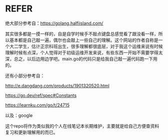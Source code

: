 # REFER

绝大部分参考自：https://golang.halfiisland.com/

其实很多都是一摸一样的，自是自学时候手不敲点键盘总感觉看了跟没看一样，所以基本都是自己敲一遍，偶尔也会敲上一些自己的理解。这个网站的作者自称是一个大二学生，估计正宗科班出生，很多理解都很底层，对于我这个运维来说有时候理解时候有点深，个人觉得对于初级运维开发来说，有些东西一开始不需要学得太深，总之，以后边用边学吧。main.go的代码只是给我自己敲一遍代码跑一下用的。

还有小部分参考自：

http://e.dangdang.com/products/1901320520.html

https://go.dev/ref/spec#Constants

https://learnku.com/go/t/24715

以及：google

这个repo将作为类似我的个人在线笔记本长期维护，主要就是给自己方便查资料复习和更新理解用的而已。
